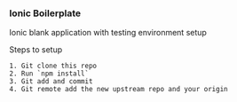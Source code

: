 ### Ionic Boilerplate

Ionic blank application with testing environment setup

Steps to setup 

	1. Git clone this repo
	2. Run `npm install`
	3. Git add and commit
	4. Git remote add the new upstream repo and your origin
